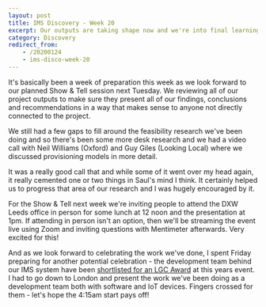 ```yaml
---
layout: post
title: IMS Discovery - Week 20
excerpt: Our outputs are taking shape now and we're into final learning, tweaking and getting ready to show and tell.
category: Discovery
redirect_from:
    - /20200124
    - ims-disco-week-20
---
```

It's basically been a week of preparation this week as we look forward to our planned Show & Tell session next Tuesday. We reviewing all of our project outputs to make sure they present all of our findings, conclusions and recommendations in a way that makes sense to anyone not directly connected to the project.

We still had a few gaps to fill around the feasibility research we've been doing and so there's been some more desk research and we had a video call with Neil Williams (Oxford) and Guy Giles (Looking Local) where we discussed provisioning models in more detail.

It was a really good call that and while some of it went over my head again, it really cemented one or two things in Saul's mind I think. It certainly helped us to progress that area of our research and I was hugely encouraged by it.

For the Show & Tell next week we're inviting people to attend the DXW Leeds office in person for some lunch at 12 noon and the presentation at 1pm. If attending in person isn't an option, then we'll be streaming the event live using Zoom and inviting questions with Mentimeter afterwards. Very excited for this!

And as we look forward to celebrating the work we've done, I spent Friday preparing for another potential celebration - the development team behind our IMS system have been [shortlisted for an LGC Award](https://kingstonrichard.uk/20191117) at this years event. I had to go down to London and present the work we've been doing as a development team both with software and IoT devices. Fingers crossed for them - let's hope the 4:15am start pays off!